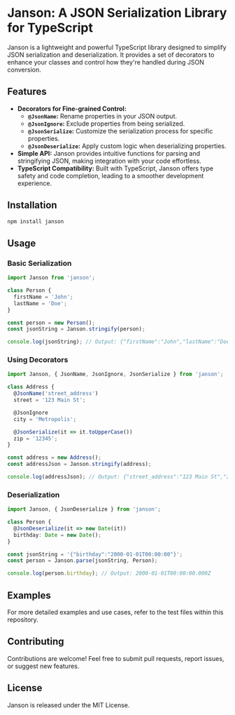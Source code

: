 # Janson: A JSON Serialization Library for TypeScript

Janson is a lightweight and powerful TypeScript library designed to simplify JSON serialization and deserialization. It provides a set of decorators to enhance your classes and control how they're handled during JSON conversion.

## Features

* **Decorators for Fine-grained Control:**
    * **`@JsonName`:** Rename properties in your JSON output.
    * **`@JsonIgnore`:** Exclude properties from being serialized.
    * **`@JsonSerialize`:** Customize the serialization process for specific properties.
    * **`@JsonDeserialize`:** Apply custom logic when deserializing properties.
* **Simple API:** Janson provides intuitive functions for parsing and stringifying JSON, making integration with your code effortless.
* **TypeScript Compatibility:** Built with TypeScript, Janson offers type safety and code completion, leading to a smoother development experience.

## Installation

```bash
npm install janson
```

## Usage

### Basic Serialization

```typescript
import Janson from 'janson';

class Person {
  firstName = 'John';
  lastName = 'Doe';
}

const person = new Person();
const jsonString = Janson.stringify(person);

console.log(jsonString); // Output: {"firstName":"John","lastName":"Doe"}
```

### Using Decorators

```typescript
import Janson, { JsonName, JsonIgnore, JsonSerialize } from 'janson';

class Address {
  @JsonName('street_address')
  street = '123 Main St';

  @JsonIgnore
  city = 'Metropolis';

  @JsonSerialize(it => it.toUpperCase())
  zip = '12345';
}

const address = new Address();
const addressJson = Janson.stringify(address);

console.log(addressJson); // Output: {"street_address":"123 Main St","zip":"12345"} 
```

### Deserialization

```typescript
import Janson, { JsonDeserialize } from 'janson';

class Person {
  @JsonDeserialize(it => new Date(it))
  birthday: Date = new Date();
}

const jsonString = '{"birthday":"2000-01-01T00:00:00"}';
const person = Janson.parse(jsonString, Person);

console.log(person.birthday); // Output: 2000-01-01T00:00:00.000Z
```

## Examples

For more detailed examples and use cases, refer to the test files within this repository.

## Contributing

Contributions are welcome! Feel free to submit pull requests, report issues, or suggest new features.

## License

Janson is released under the MIT License.